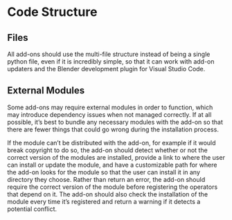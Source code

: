 # Code Structure 

## Files 

All add-ons should use the multi-file structure instead of being a single python file, even if it is incredibly simple, so that it can work with add-on updaters and the Blender development plugin for Visual Studio Code.

## External Modules

Some add-ons may require external modules in order to function, which may introduce dependency issues when not managed correctly. If at all possible, it’s best to bundle any necessary modules with the add-on so that there are fewer things that could go wrong during the installation process. 

If the module can’t be distributed with the add-on, for example if it would break copyright to do so, the add-on should detect whether or not the correct version of the modules are installed, provide a link to where the user can install or update the module, and have a customizable path for where the add-on looks for the module so that the user can install it in any directory they choose. Rather than return an error, the add-on should require the correct version of the module before registering the operators that depend on it. The add-on should also check the installation of the module every time it’s registered and return a warning if it detects a potential conflict. 